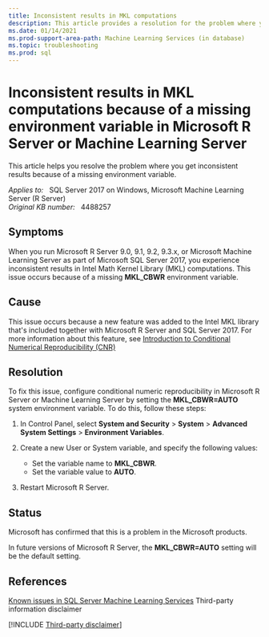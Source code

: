```yaml
---
title: Inconsistent results in MKL computations
description: This article provides a resolution for the problem where you get inconsistent results because of a missing environment variable.
ms.date: 01/14/2021
ms.prod-support-area-path: Machine Learning Services (in database)
ms.topic: troubleshooting
ms.prod: sql 
---
```

# Inconsistent results in MKL computations because of a missing environment variable in Microsoft R Server or Machine Learning Server

This article helps you resolve the problem where you get inconsistent results because of a missing environment variable.

_Applies to:_ &nbsp; SQL Server 2017 on Windows, Microsoft Machine Learning Server (R Server)  
_Original KB number:_ &nbsp; 4488257

## Symptoms

When you run Microsoft R Server 9.0, 9.1, 9.2, 9.3.x, or Microsoft Machine Learning Server as part of Microsoft SQL Server 2017, you experience inconsistent results in Intel Math Kernel Library (MKL) computations. This issue occurs because of a missing **MKL_CBWR** environment variable.

## Cause

This issue occurs because a new feature was added to the Intel MKL library that's included together with Microsoft R Server and SQL Server 2017. For more information about this feature, see [Introduction to Conditional Numerical Reproducibility (CNR)](https://software.intel.com/content/www/us/en/develop/articles/introduction-to-the-conditional-numerical-reproducibility-cnr.html)

## Resolution

To fix this issue, configure conditional numeric reproducibility in Microsoft R Server or Machine Learning Server by setting the **MKL_CBWR=AUTO** system environment variable. To do this, follow these steps:

1. In Control Panel, select **System and Security** > **System** > **Advanced System Settings** > **Environment Variables**.

2. Create a new User or System variable, and specify the following values:

   - Set the variable name to **MKL_CBWR**.
   - Set the variable value to **AUTO**.

3. Restart Microsoft R Server.

## Status

Microsoft has confirmed that this is a problem in the Microsoft products.

In future versions of Microsoft R Server, the **MKL_CBWR=AUTO** setting will be the default setting.

## References

[Known issues in SQL Server Machine Learning Services](/sql/machine-learning/troubleshooting/known-issues-for-sql-server-machine-learning-services) Third-party information disclaimer

[!INCLUDE [Third-party disclaimer](../../includes/third-party-disclaimer.md)]
